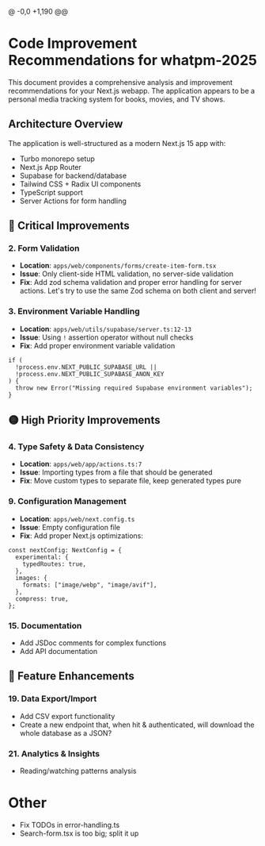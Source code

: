 @ -0,0 +1,190 @@

# Code Improvement Recommendations for whatpm-2025

This document provides a comprehensive analysis and improvement recommendations for your Next.js webapp. The application appears to be a personal media tracking system for books, movies, and TV shows.

## Architecture Overview

The application is well-structured as a modern Next.js 15 app with:

- Turbo monorepo setup
- Next.js App Router
- Supabase for backend/database
- Tailwind CSS + Radix UI components
- TypeScript support
- Server Actions for form handling

## 🔴 Critical Improvements

### 2. Form Validation

- **Location**: `apps/web/components/forms/create-item-form.tsx`
- **Issue**: Only client-side HTML validation, no server-side validation
- **Fix**: Add zod schema validation and proper error handling for server actions. Let's try to use the same Zod schema on both client and server!

### 3. Environment Variable Handling

- **Location**: `apps/web/utils/supabase/server.ts:12-13`
- **Issue**: Using `!` assertion operator without null checks
- **Fix**: Add proper environment variable validation

```tsx
if (
  !process.env.NEXT_PUBLIC_SUPABASE_URL ||
  !process.env.NEXT_PUBLIC_SUPABASE_ANON_KEY
) {
  throw new Error("Missing required Supabase environment variables");
}
```

## 🟡 High Priority Improvements

### 4. Type Safety & Data Consistency

- **Location**: `apps/web/app/actions.ts:7`
- **Issue**: Importing types from a file that should be generated
- **Fix**: Move custom types to separate file, keep generated types pure

### 9. Configuration Management

- **Location**: `apps/web/next.config.ts`
- **Issue**: Empty configuration file
- **Fix**: Add proper Next.js optimizations:

```tsx
const nextConfig: NextConfig = {
  experimental: {
    typedRoutes: true,
  },
  images: {
    formats: ["image/webp", "image/avif"],
  },
  compress: true,
};
```

### 15. Documentation

- Add JSDoc comments for complex functions
- Add API documentation

## 🚀 Feature Enhancements

### 19. Data Export/Import

- Add CSV export functionality
- Create a new endpoint that, when hit & authenticated, will download the whole database as a JSON?

### 21. Analytics & Insights
- Reading/watching patterns analysis

# Other
- Fix TODOs in error-handling.ts
- Search-form.tsx is too big; split it up